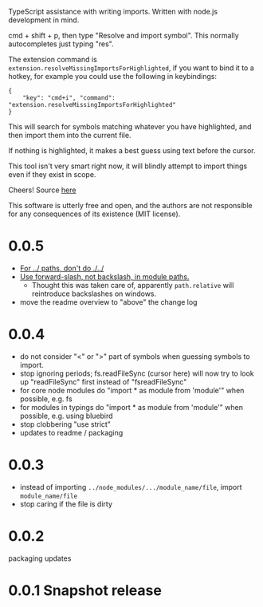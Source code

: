 TypeScript assistance with writing imports. Written with node.js development in mind.

cmd + shift + p, then type "Resolve and import symbol". This normally autocompletes just typing "res".

The extension command is `extension.resolveMissingImportsForHighlighted`, if you want to bind it to a hotkey, for example you could use the following in keybindings:


    {
        "key": "cmd+i", "command": "extension.resolveMissingImportsForHighlighted"
    }


This will search for symbols matching whatever you have highlighted, and then import them into the current file.

If nothing is highlighted, it makes a best guess using text before the cursor.

This tool isn't very smart right now, it will blindly attempt to import things even if they exist in scope.


Cheers!
Source [here](https://github.com/Sammons/ts-import-assistance)

This software is utterly free and open, and the authors are not responsible for any consequences of its existence (MIT license).

# 0.0.5

* [For ../ paths, don't do ./../](https://github.com/Sammons/ts-import-assistance/issues/5)
* [Use forward-slash, not backslash, in module paths.](https://github.com/Sammons/ts-import-assistance/issues/6)
    - Thought this was taken care of, apparently `path.relative` will reintroduce backslashes on windows.
* move the readme overview to "above" the change log

# 0.0.4

* do not consider "<" or ">" part of symbols when guessing symbols to import.
* stop ignoring periods; fs.readFileSync (cursor here) will now try to look up "readFileSync" first instead of "fsreadFileSync"
* for core node modules do "import * as module from 'module'" when possible, e.g. fs
* for modules in typings do "import * as module from 'module'" when possible, e.g. using bluebird
* stop clobbering "use strict"
* updates to readme / packaging

# 0.0.3

* instead of importing `../node_modules/.../module_name/file`, import `module_name/file`
* stop caring if the file is dirty

# 0.0.2

packaging updates

# 0.0.1 Snapshot release